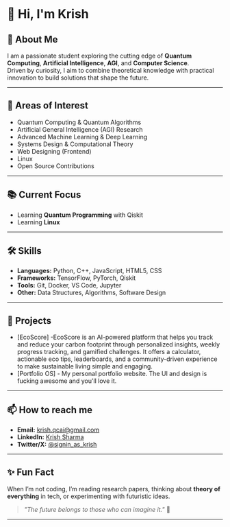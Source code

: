 # 👋 Hi, I'm Krish

## 🚀 About Me
I am a passionate student exploring the cutting edge of **Quantum Computing**, **Artificial Intelligence**, **AGI**, and **Computer Science**.  
Driven by curiosity, I aim to combine theoretical knowledge with practical innovation to build solutions that shape the future.

---

## 🔬 Areas of Interest
- Quantum Computing & Quantum Algorithms
- Artificial General Intelligence (AGI) Research
- Advanced Machine Learning & Deep Learning
- Systems Design & Computational Theory
- Web Designing (Frontend)
- Linux
- Open Source Contributions

---

## 📚 Current Focus
- Learning **Quantum Programming** with Qiskit
- Learning **Linux**

---

## 🛠️ Skills
- **Languages:** Python, C++, JavaScript, HTML5, CSS  
- **Frameworks:** TensorFlow, PyTorch, Qiskit  
- **Tools:** Git, Docker, VS Code, Jupyter  
- **Other:** Data Structures, Algorithms, Software Design

---

## 🌟 Projects
- [EcoScore] -EcoScore is an AI-powered platform that helps you track and reduce your carbon footprint through personalized insights, weekly progress tracking, and gamified challenges. It offers a calculator, actionable eco tips, leaderboards, and a community-driven experience to make sustainable living simple and engaging.
- [Portfolio OS] - My personal portfolio website. The UI and design is fucking awesome and you'll love it.

---

## 📫 How to reach me
- **Email:** krish.qcai@gmail.com  
- **LinkedIn:** [Krish Sharma](https://www.linkedin.com/in/krish-sharma-a78a99226/)  
- **Twitter/X:** [@signin_as_krish](https://x.com/signin_as_krish)

---

## ✨ Fun Fact
When I’m not coding, I’m reading research papers, thinking about **theory of everything** in tech, or experimenting with futuristic ideas.

> _"The future belongs to those who can imagine it."_ 🚀

---
